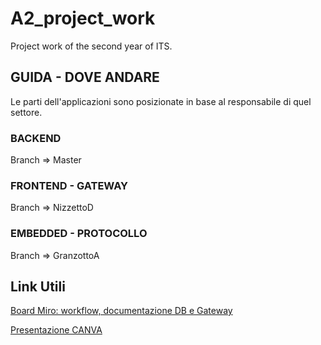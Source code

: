 # A2_project_work
Project work of the second year of ITS.
## GUIDA - DOVE ANDARE

Le parti dell'applicazioni sono posizionate in base al responsabile di quel settore.

### BACKEND

Branch => Master

### FRONTEND - GATEWAY

Branch => NizzettoD

### EMBEDDED - PROTOCOLLO

Branch => GranzottoA

## Link Utili

[Board Miro: workflow, documentazione DB e Gateway](https://miro.com/app/board/uXjVMObWSJ4=/?share_link_id=906390832120)

[Presentazione CANVA](https://www.canva.com/design/DAFnZB6nb3E/98P-bMiFRTst6psnEZs9pw/edit?utm_content=DAFnZB6nb3E&utm_campaign=designshare&utm_medium=link2&utm_source=sharebutton)
